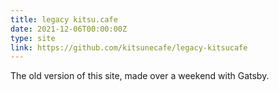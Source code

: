 ```yaml
---
title: legacy kitsu.cafe
date: 2021-12-06T00:00:00Z
type: site
link: https://github.com/kitsunecafe/legacy-kitsucafe
---
```

The old version of this site, made over a weekend with Gatsby.

